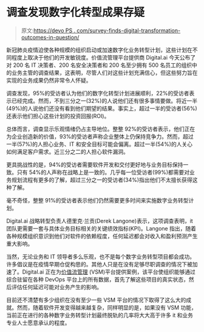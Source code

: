 # 调查发现数字化转型成果存疑

> 原文:[https://devo PS . com/survey-finds-digital-transformation-outcomes-in-question/](https://devops.com/survey-finds-digital-transformation-outcomes-in-doubt/)

新冠肺炎疫情迫使各种规模的组织启动或加速数字化业务转型计划，这些计划在不同程度上取决于他们的开发敏锐度。价值流管理平台提供商 Digital.ai 今天公布了对 200 名 IT 决策者、200 名安全决策者和 200 名至少拥有 500 名员工的组织中的业务主管的调查结果，这表明，尽管人们对这些计划充满信心，但这些努力旨在实现的业务成果仍然非常令人怀疑。

调查发现，95%的受访者认为他们的数字化转型计划进展顺利，22%的受访者表示已经完成。然而，不到三分之一(32%)的人说他们还有很多事情要做。将近一半(49%)的人说他们还没有看到他们期望的结果。事实上，超过一半的受访者(56%)还表示他们担心这些计划的投资回报(ROI)。

总体而言，调查显示乐观情绪仍占主导地位。整整 92%的受访者表示，他们正在为企业创造新的价值，93%的受访者声称企业整体上仍保持竞争力。然而，超过一半(57%)的人担心业务、IT 和安全目标可能会偏离。超过一半(54%)的人关心如何满足客户需求。近三分之二的人担心软件漏洞。

更具挑战性的是，94%的受访者需要软件开发和交付更好地与业务目标保持一致。只有 54%的人声称在战略上是一致的。几乎每一位受访者(99%)都需要对业务规划流程有更多的了解，超过三分之一的受访者(34%)指出他们不太擅长获得这种了解。

毫不奇怪，整整 91%的受访者表示他们仍然需要更多时间来实施数字业务转型计划。

Digital.ai 战略转型负责人德里克·兰贡(Derek Langone)表示，这项调查表明，it 团队更需要一套与具体业务目标相关的关键绩效指标(KPI)。Langone 指出，随着各种规模组织意识到他们对软件的依赖程度，任何延迟都会对收入和盈利预测产生重大影响。

当然，无论业务和 IT 领导者多么乐观，也不是每个数字业务转型项目都会成功。许多倡议是在疫情早期仓促构思的。其他人只是在没有足够尽职调查的情况下被加速了。Digital.ai 正在为[价值流管理](https://devops.com/?s=value+stream+management) (VSM)平台提供案例，该平台使组织能够通过综合驻留在各种 DevOps 平台上的所有数据，首先了解这些项目的真实状态，然后评估任何延迟可能对业务产生的影响。

目前还不清楚有多少组织在没有至少一些 VSM 平台的情况下取得了这么大的成就。然而，随着软件开发变得越来越复杂，同样明显的是，如果没有 VSM 功能，当前正在进行的各种数字业务转型计划最终脱轨的几率将大大高于许多 it 和业务专业人士愿意承认的程度。